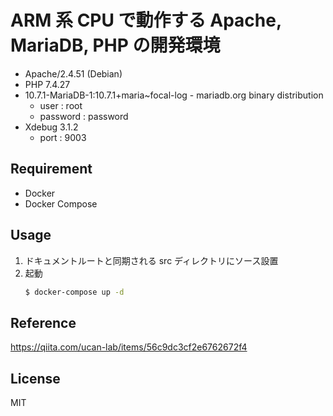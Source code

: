 # ARM 系 CPU で動作する Apache, MariaDB, PHP の開発環境

- Apache/2.4.51 (Debian)
- PHP 7.4.27
- 10.7.1-MariaDB-1:10.7.1+maria~focal-log - mariadb.org binary distribution
  - user : root
  - password : password
- Xdebug 3.1.2
  - port : 9003

## Requirement

- Docker
- Docker Compose

## Usage

1. ドキュメントルートと同期される src ディレクトリにソース設置
2. 起動
    ```sh
    $ docker-compose up -d
    ```

## Reference

https://qiita.com/ucan-lab/items/56c9dc3cf2e6762672f4

## License

MIT